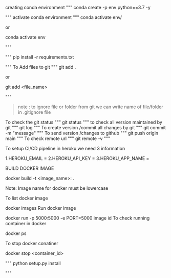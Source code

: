 creating conda environment
"""
conda create -p env python==3.7 -y

"""
activate conda environment
"""
conda activate env/

or

conda activate env

"""

"""
pip install -r requirements.txt

"""
To Add files to git
"""
git add .

or 

git add <file_name>

"""
> note : to ignore file or folder from git we can write name of file/folder in .gitignore file

To check the git status
"""
git status
"""
to check all version maintained by git
"""
git log
"""
To create version /commit all changes by git
"""
git commit -m "message"
"""
To send version /changes to github
"""
git push origin main
"""
To check remote url
"""
git remote -v
"""

To setup CI/CD pipeline in heroku we need 3 information

1.HEROKU_EMAIL = 
2.HEROKU_API_KEY = 
3.HEROKU_APP_NAME = 

BUILD DOCKER IMAGE

docker build -t <image_name>:<tagname> .

Note: Image name for docker must be lowercase

To list docker image

docker images
Run docker image

docker run -p 5000:5000 -e PORT=5000 image id
To check running container in docker

docker ps

To stop docker conatiner

docker stop <container_id>

"""
python setup.py install

"""